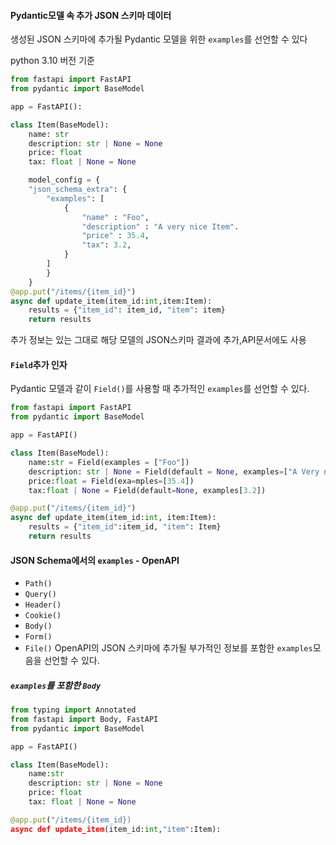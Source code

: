#### Pydantic모델 속 추가 JSON 스키마 데이터
생성된 JSON 스키마에 추가될 Pydantic 모델을 위한 `examples`를 선언할 수 있다

python 3.10 버전 기준
```python
from fastapi import FastAPI
from pydantic import BaseModel

app = FastAPI():

class Item(BaseModel):
	name: str
	description: str | None = None
	price: float
	tax: float | None = None

	model_config = {
	"json_schema_extra": {
		"examples": [
			{
				"name" : "Foo",
				"description" : "A very nice Item".
				"price" : 35.4,
				"tax": 3.2,
			}
		]
		}
	}
@app.put("/items/{item_id}")
async def update_item(item_id:int,item:Item):
	results = {"item_id": item_id, "item": item}
	return results
```
추가 정보는 있는 그대로 해당 모델의 JSON스키마 결과에 추가,API문서에도 사용

#### `Field`추가 인자
Pydantic 모델과 같이 `Field()`를 사용할 때 추가적인 `examples`를 선언할 수 있다.
```python
from fastapi import FastAPI
from pydantic import BaseModel

app = FastAPI()

class Item(BaseModel):
	name:str = Field(examples = ["Foo"])
	description: str | None = Field(default = None, examples=["A Very nice Item"])
	price:float = Field(exa=mples=[35.4])
	tax:float | None = Field(default=None, examples[3.2])

@app.put("/items/{item_id}")
async def update_item(item_id:int, item:Item):
	results = {"item_id":item_id, "item": Item}
	return results

```

#### JSON Schema에서의 `examples` - OpenAPI
- `Path()`
- `Query()`
- `Header()`
- `Cookie()`
- `Body()`
- `Form()`
- `File()`
OpenAPI의 JSON 스키마에 추가될 부가적인 정보를 포함한 `examples`모음을 선언할 수 있다.

##### `examples`를 포함한 `Body`
```python
from typing import Annotated
from fastapi import Body, FastAPI
from pydantic import BaseModel

app = FastAPI()

class Item(BaseModel):
	name:str
	description: str | None = None
	price: float
	tax: float | None = None

@app.put("/items/{item_id})
async def update_item(item_id:int,"item":Item):
		 
```